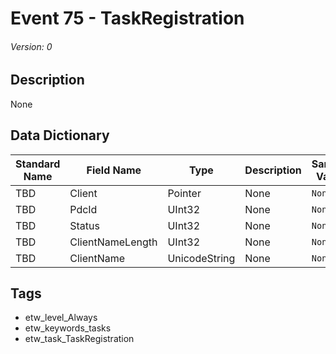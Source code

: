 # Event 75 - TaskRegistration
###### Version: 0

## Description
None

## Data Dictionary
|Standard Name|Field Name|Type|Description|Sample Value|
|---|---|---|---|---|
|TBD|Client|Pointer|None|`None`|
|TBD|PdcId|UInt32|None|`None`|
|TBD|Status|UInt32|None|`None`|
|TBD|ClientNameLength|UInt32|None|`None`|
|TBD|ClientName|UnicodeString|None|`None`|

## Tags
* etw_level_Always
* etw_keywords_tasks
* etw_task_TaskRegistration
